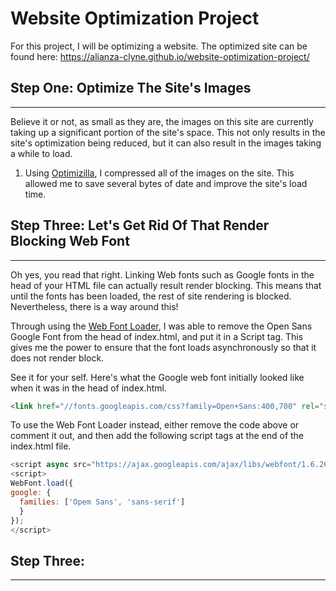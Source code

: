 # Website Optimization Project

For this project, I will be optimizing a website.
The optimized site can be found here: https://alianza-clyne.github.io/website-optimization-project/


## Step One: Optimize The Site's Images
----------------------------------------------
Believe it or not, as small as they are, the images on this site are currently taking up a significant portion of the site's space. This not only results in the site's optimization being reduced, but it can also result in the images taking a while to load.

1. Using [Optimizilla](http://optimizilla.com/), I compressed all of the images on the site. This allowed me to save several bytes of date and improve the site's load time.

## Step Three: Let's Get Rid Of That Render Blocking Web Font
----------------------------------------------
Oh yes, you read that right. Linking Web fonts such as Google fonts in the head of your HTML file can actually result render blocking. This means that until the fonts has been loaded, the rest of site rendering is blocked. Nevertheless, there is a way around this!

Through using the [Web Font Loader](http://bit.ly/2DZjhJR), I was able to remove the Open Sans Google Font from the head of index.html, and put it in a Script tag. This gives me the power to ensure that the font loads asynchronously so that it does not render block.

See it for your self. Here's what the Google web font initially looked like when it was in the head of index.html.

```html
<link href="//fonts.googleapis.com/css?family=Open+Sans:400,700" rel="stylesheet">
```

To use the Web Font Loader instead, either remove the code above or comment it out, and then add the following script tags at the end of the index.html file.

```javascript
<script async src="https://ajax.googleapis.com/ajax/libs/webfont/1.6.26/webfont.js"></script>
<script>
WebFont.load({
google: {
  families: ['Opem Sans', 'sans-serif']
  }
});
</script>
```

## Step Three: 
----------------------------------------------
